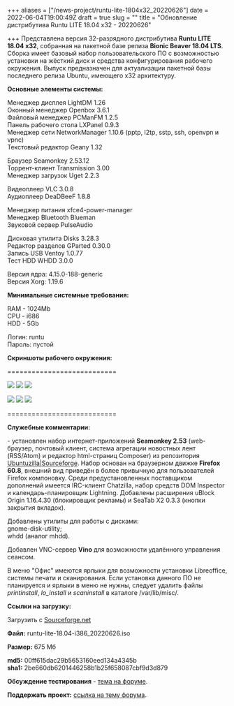 +++
aliases = ["/news-project/runtu-lite-1804x32_20220626"]
date = 2022-06-04T19:00:49Z
draft = true
slug = ""
title = "Обновление дистрибутива Runtu LITE 18.04 х32 - 20220626"

+++
Представлена версия 32-разрядного дистрибутива **Runtu LITE 18.04 х32**, собранная на пакетной базе релиза **Bionic Beaver 18.04 LTS**. Сборка имеет базовый набор пользовательского ПО с возможностью установки на жёсткий диск и средства конфигурирования рабочего окружения. Выпуск предназначен для актуализации пакетной базы последнего релиза Ubuntu, имеющего х32 архитектуру.

<!--more-->

**Основные элементы системы:**  
  
Менеджер дисплея LightDM 1.26  
Оконный менеджер Openbox 3.6.1  
Файловый менеджер PCManFM 1.2.5  
Панель рабочего стола LXPanel 0.9.3  
Менеджер сети NetworkManager 1.10.6 (pptp, l2tp, sstp, ssh, openvpn и vpnc)  
Текстовый редактор Geany 1.32  
  
Браузер Seamonkey 2.53.12  
Торрент-клиент Transmission 3.00  
Менеджер загрузок Uget 2.2.3  
  
Видеоплеер VLC 3.0.8  
Аудиоплеер DeaDBeeF 1.8.8  
  
Менеджер питания xfce4-power-manager  
Менеджер Bluetooth Blueman  
Звуковой сервер PulseAudio  
  
Дисковая утилита Disks 3.28.3  
Редактор разделов GParted 0.30.0  
Запись USB Ventoy 1.0.77  
Тест HDD WHDD 3.0.0  
  
Версия ядра: 4.15.0-188-generic  
Версия Xorg: 1.19.6  
   
  
 **Минимальные системные требования:**  
  
RAM - 1024Mb  
CPU - i686  
HDD - 5Gb  
  
Логин: runtu  
Пароль: пустой  
  
  
 **Скриншоты рабочего окружения:**  
  
===========================  
  
[![](https://i.ibb.co/T4twkZt/BIOS-BOOT.png)](https://ibb.co/T4twkZt) [![](https://i.ibb.co/WkGm0vY/Splash.png)](https://ibb.co/WkGm0vY) [![](https://i.ibb.co/k9jTq9B/Menu-System.png)](https://ibb.co/k9jTq9B)  
  
[![](https://i.ibb.co/RyNhwrn/Minwaita-Desktop1.png)](https://ibb.co/RyNhwrn) [![](https://i.ibb.co/686sTSC/Black-Desktop.png)](https://ibb.co/686sTSC) [![](https://i.ibb.co/9w2DZ0B/Graybird-Desktop.png)](https://ibb.co/9w2DZ0B)  
  
===========================  
  
 **Служебные комментарии:**  
  
\- установлен набор интернет-приложений **Seamonkey 2.53** (web-браузер, почтовый клиент, система агрегации новостных лент (RSS/Atom) и редактор html-страниц Composer) из репозитория [Ubuntuzilla|Sourceforge](https://sourceforge.net/projects/ubuntuzilla/files/mozilla/apt/pool/main/s/seamonkey-mozilla-build/). Набор основан на браузерном движке **Firefox 60.8**, внешний вид приведён в более привычную для пользователей Firefox компоновку. Среди предустановленных поставщиком дополнений имеется IRC-клиент Chatzilla, набор средств DOM Inspector и календарь-планировщик Lightning. Добавлены расширения uBlock Origin 1.16.4.30 (блокировщик рекламы) и SeaTab X2 0.3.3 (кнопки закрытия вкладок).  
  
Добавлены утилиты для работы с дисками:   
gnome-disk-utility;  
whdd (аналог mhdd).  
  
Добавлен VNC-сервер **Vino** для возможности удалённого управления сеансом.  
  
В меню "Офис" имеются ярлыки для возможности установки Libreoffice, системы печати и сканирования. Если установка данного ПО не планируется и ярлыки в меню не нужны, следует удалить файлы _printinstall_, _lo_install_ и _scaninstall_ в каталоге /var/lib/misc/.  
  
  
 **Ссылки на загрузку:**  
  
Загрузить с [Sourceforge.net](https://sourceforge.net/projects/runtu/files/runtu%2018.04/LITE/runtu-lite-18.04-i386_20220626.iso/download)  
  
  
**Файл:** runtu-lite-18.04-i386_20220626.iso  
  
**Размер:** 675 Мб  
  
  
**md5:** 00ff615dac29b5653160eed134a4345b  
**sha1:** 2be660db6201446258b1b25f658087cbf9d3d879

**Обсуждение тестирования** - [тема на форуме](https://forum.runtu.org/index.php/topic,8491.0.html).

**Поддержать проект:** [ссылка на тему форума](http://forum.runtu.org/index.php/topic,188.0.html).